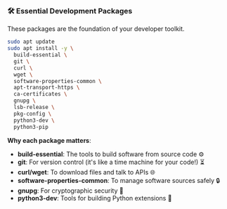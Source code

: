 ### 🛠️ Essential Development Packages

These packages are the foundation of your developer toolkit.

```bash
sudo apt update
sudo apt install -y \
  build-essential \
  git \
  curl \
  wget \
  software-properties-common \
  apt-transport-https \
  ca-certificates \
  gnupg \
  lsb-release \
  pkg-config \
  python3-dev \
  python3-pip
```

**Why each package matters**:
- **build-essential**: The tools to build software from source code ⚙️
- **git**: For version control (it's like a time machine for your code!) ⏳
- **curl/wget**: To download files and talk to APIs 🌐
- **software-properties-common**: To manage software sources safely 🔒
- **gnupg**: For cryptographic security 🔑
- **python3-dev**: Tools for building Python extensions 🐍

